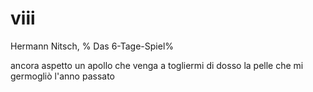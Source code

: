 # viii

Hermann Nitsch, %
Das 6-Tage-Spiel%

ancora aspetto un apollo
che venga a togliermi di dosso
la pelle che mi germogliò
l'anno passato
